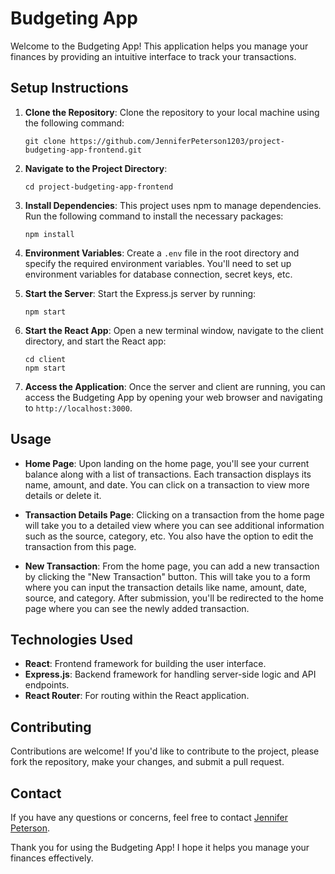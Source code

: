 # Budgeting App

Welcome to the Budgeting App! This application helps you manage your finances by providing an intuitive interface to track your transactions.

## Setup Instructions

1. **Clone the Repository**:
   Clone the repository to your local machine using the following command:

   ```
   git clone https://github.com/JenniferPeterson1203/project-budgeting-app-frontend.git
   ```

2. **Navigate to the Project Directory**:

   ```
   cd project-budgeting-app-frontend
   ```

3. **Install Dependencies**:
   This project uses npm to manage dependencies. Run the following command to install the necessary packages:

   ```
   npm install
   ```

4. **Environment Variables**:
   Create a `.env` file in the root directory and specify the required environment variables. You'll need to set up environment variables for database connection, secret keys, etc.

5. **Start the Server**:
   Start the Express.js server by running:

   ```
   npm start
   ```

6. **Start the React App**:
   Open a new terminal window, navigate to the client directory, and start the React app:

   ```
   cd client
   npm start
   ```

7. **Access the Application**:
   Once the server and client are running, you can access the Budgeting App by opening your web browser and navigating to `http://localhost:3000`.

## Usage

- **Home Page**: Upon landing on the home page, you'll see your current balance along with a list of transactions. Each transaction displays its name, amount, and date. You can click on a transaction to view more details or delete it.
- **Transaction Details Page**: Clicking on a transaction from the home page will take you to a detailed view where you can see additional information such as the source, category, etc. You also have the option to edit the transaction from this page.

- **New Transaction**: From the home page, you can add a new transaction by clicking the "New Transaction" button. This will take you to a form where you can input the transaction details like name, amount, date, source, and category. After submission, you'll be redirected to the home page where you can see the newly added transaction.

## Technologies Used

- **React**: Frontend framework for building the user interface.
- **Express.js**: Backend framework for handling server-side logic and API endpoints.
- **React Router**: For routing within the React application.

## Contributing

Contributions are welcome! If you'd like to contribute to the project, please fork the repository, make your changes, and submit a pull request.

## Contact

If you have any questions or concerns, feel free to contact [Jennifer Peterson](https://github.com/JenniferPeterson1203).

Thank you for using the Budgeting App! I hope it helps you manage your finances effectively.
